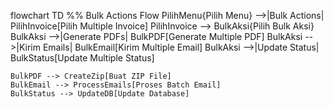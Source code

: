 flowchart TD
    %% Bulk Actions Flow
    PilihMenu{Pilih Menu} -->|Bulk Actions| PilihInvoice[Pilih Multiple Invoice]
    PilihInvoice --> BulkAksi{Pilih Bulk Aksi}
    BulkAksi -->|Generate PDFs| BulkPDF[Generate Multiple PDF]
    BulkAksi -->|Kirim Emails| BulkEmail[Kirim Multiple Email]
    BulkAksi -->|Update Status| BulkStatus[Update Multiple Status]
    
    BulkPDF --> CreateZip[Buat ZIP File]
    BulkEmail --> ProcessEmails[Proses Batch Email]
    BulkStatus --> UpdateDB[Update Database] 